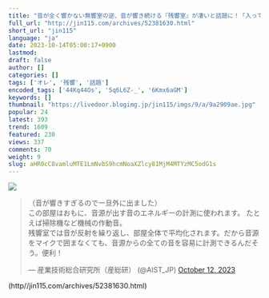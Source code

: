 ```yaml
---
title: "音が全く響かない無響室の逆、音が響き続ける『残響室』が凄いと話題に！「入ってみたい」「気が狂いそう」 "
full_url: "http://jin115.com/archives/52381630.html"
short_url: "jin115"
language: "ja"
date: 2023-10-14T05:00:17+0900
lastmod: 
draft: false
author: []
categories: []
tags: ['オレ', '残響', '話題']
encoded_tags: ['44Kq44Os', '5q6L6Z-_', '6Kmx6aGM']
keywords: []
thumbnail: "https://livedoor.blogimg.jp/jin115/imgs/9/a/9a2909ae.jpg"
popular: 24
latest: 393
trend: 1609
featured: 230
views: 337
comments: 70
weight: 9
slug: aHR0cC8vamluMTE1LmNvbS9hcmNoaXZlcy81MjM4MTYzMC5odG1s
---
```


![](https://livedoor.blogimg.jp/jin115/imgs/9/a/9a2909ae.jpg)

<blockquote class='twitter-tweet'><p lang='ja' dir='ltr'>（音が響きすぎるので一旦外に出ました）<br>この部屋はおもに、音源が出す音のエネルギーの計測に使われます。 たとえば掃除機など機械の作動音。<br>残響室では音が反射を繰り返し、部屋全体で平均化されます。だから音源をマイクで囲まなくても、音源からの全ての音を容易に計測できるんだそう。便利！</p>— 産業技術総合研究所（産総研） (@AIST_JP) <a href='https//twitter.com/AIST_JP/status/1712426117695758647?ref_src=twsrc%5Etfw'>October 12, 2023</a></blockquote> 

(http//jin115.com/archives/52381630.html)
